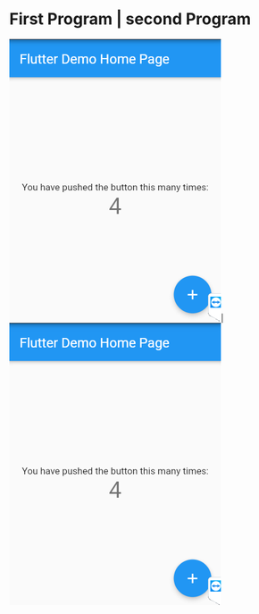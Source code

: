 # First Program | second Program

![example](https://github.com/Shariqburney/flutterpractice/blob/main/Capture.PNG)| ![example](https://github.com/Shariqburney/flutterpractice/blob/main/Capture.PNG)


